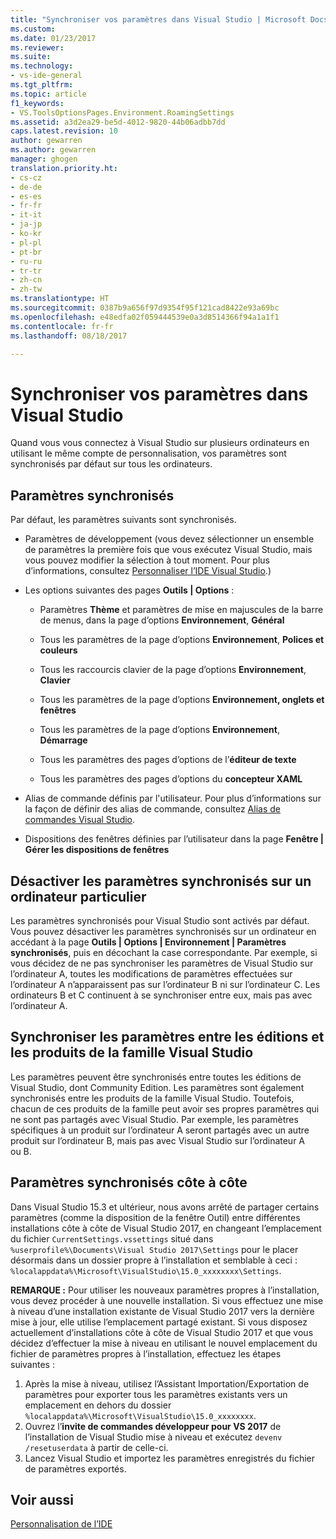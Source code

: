 ```yaml
---
title: "Synchroniser vos paramètres dans Visual Studio | Microsoft Docs"
ms.custom: 
ms.date: 01/23/2017
ms.reviewer: 
ms.suite: 
ms.technology:
- vs-ide-general
ms.tgt_pltfrm: 
ms.topic: article
f1_keywords:
- VS.ToolsOptionsPages.Environment.RoamingSettings
ms.assetid: a3d2ea29-be5d-4012-9820-44b06adbb7dd
caps.latest.revision: 10
author: gewarren
ms.author: gewarren
manager: ghogen
translation.priority.ht:
- cs-cz
- de-de
- es-es
- fr-fr
- it-it
- ja-jp
- ko-kr
- pl-pl
- pt-br
- ru-ru
- tr-tr
- zh-cn
- zh-tw
ms.translationtype: HT
ms.sourcegitcommit: 0387b9a656f97d9354f95f121cad8422e93a69bc
ms.openlocfilehash: e48edfa02f059444539e0a3d8514366f94a1a1f1
ms.contentlocale: fr-fr
ms.lasthandoff: 08/18/2017

---
```

# <a name="synchronize-your-settings-in-visual-studio"></a>Synchroniser vos paramètres dans Visual Studio

Quand vous vous connectez à Visual Studio sur plusieurs ordinateurs en utilisant le même compte de personnalisation, vos paramètres sont synchronisés par défaut sur tous les ordinateurs.

## <a name="synchronized-settings"></a>Paramètres synchronisés

Par défaut, les paramètres suivants sont synchronisés.

- Paramètres de développement (vous devez sélectionner un ensemble de paramètres la première fois que vous exécutez Visual Studio, mais vous pouvez modifier la sélection à tout moment. Pour plus d’informations, consultez [Personnaliser l’IDE Visual Studio](../ide/personalizing-the-visual-studio-ide.md).)

- Les options suivantes des pages **Outils &#124; Options** :

    - Paramètres **Thème** et paramètres de mise en majuscules de la barre de menus, dans la page d’options **Environnement**, **Général**

    - Tous les paramètres de la page d’options **Environnement**, **Polices et couleurs**

    - Tous les raccourcis clavier de la page d’options **Environnement**, **Clavier**

    - Tous les paramètres de la page d’options **Environnement, onglets et fenêtres**

    - Tous les paramètres de la page d’options **Environnement**, **Démarrage**

    - Tous les paramètres des pages d’options de l’**éditeur de texte**

    - Tous les paramètres des pages d’options du **concepteur XAML**

- Alias de commande définis par l'utilisateur. Pour plus d’informations sur la façon de définir des alias de commande, consultez [Alias de commandes Visual Studio](../ide/reference/visual-studio-command-aliases.md).

- Dispositions des fenêtres définies par l’utilisateur dans la page **Fenêtre &#124; Gérer les dispositions de fenêtres**

## <a name="turn-off-synchronized-settings-on-a-particular-computer"></a>Désactiver les paramètres synchronisés sur un ordinateur particulier

Les paramètres synchronisés pour Visual Studio sont activés par défaut. Vous pouvez désactiver les paramètres synchronisés sur un ordinateur en accédant à la page **Outils &#124; Options &#124; Environnement &#124; Paramètres synchronisés**, puis en décochant la case correspondante.  Par exemple, si vous décidez de ne pas synchroniser les paramètres de Visual Studio sur l’ordinateur A, toutes les modifications de paramètres effectuées sur l’ordinateur A n’apparaissent pas sur l’ordinateur B ni sur l’ordinateur C. Les ordinateurs B et C continuent à se synchroniser entre eux, mais pas avec l’ordinateur A.

## <a name="synchronize-settings-across-visual-studio-family-products-and-editions"></a>Synchroniser les paramètres entre les éditions et les produits de la famille Visual Studio

Les paramètres peuvent être synchronisés entre toutes les éditions de Visual Studio, dont Community Edition. Les paramètres sont également synchronisés entre les produits de la famille Visual Studio. Toutefois, chacun de ces produits de la famille peut avoir ses propres paramètres qui ne sont pas partagés avec Visual Studio. Par exemple, les paramètres spécifiques à un produit sur l’ordinateur A seront partagés avec un autre produit sur l’ordinateur B, mais pas avec Visual Studio sur l’ordinateur A ou B.

## <a name="side-by-side-synchronized-settings"></a>Paramètres synchronisés côte à côte

Dans Visual Studio 15.3 et ultérieur, nous avons arrêté de partager certains paramètres (comme la disposition de la fenêtre Outil) entre différentes installations côte à côte de Visual Studio 2017, en changeant l’emplacement du fichier `CurrentSettings.vssettings` situé dans `%userprofile%\Documents\Visual Studio 2017\Settings` pour le placer désormais dans un dossier propre à l’installation et semblable à ceci : `%localappdata%\Microsoft\VisualStudio\15.0_xxxxxxxx\Settings`.

**REMARQUE :** Pour utiliser les nouveaux paramètres propres à l’installation, vous devez procéder à une nouvelle installation. Si vous effectuez une mise à niveau d’une installation existante de Visual Studio 2017 vers la dernière mise à jour, elle utilise l’emplacement partagé existant. Si vous disposez actuellement d’installations côte à côte de Visual Studio 2017 et que vous décidez d’effectuer la mise à niveau en utilisant le nouvel emplacement du fichier de paramètres propres à l’installation, effectuez les étapes suivantes :

1. Après la mise à niveau, utilisez l’Assistant Importation/Exportation de paramètres pour exporter tous les paramètres existants vers un emplacement en dehors du dossier `%localappdata%\Microsoft\VisualStudio\15.0_xxxxxxxx`.
2. Ouvrez l’**invite de commandes développeur pour VS 2017** de l’installation de Visual Studio mise à niveau et exécutez `devenv /resetuserdata` à partir de celle-ci.
3. Lancez Visual Studio et importez les paramètres enregistrés du fichier de paramètres exportés.

## <a name="see-also"></a>Voir aussi

[Personnalisation de l’IDE](../ide/personalizing-the-visual-studio-ide.md)

